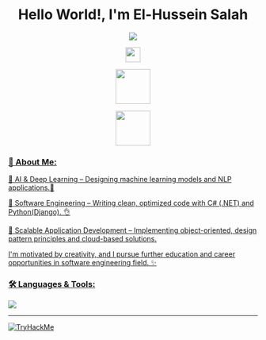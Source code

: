 <h1 align="center">Hello World!, I'm El-Hussein Salah</h1>

<p align="center">
  <a href="https://github.com/DenverCoder1/readme-typing-svg"><img src="https://readme-typing-svg.herokuapp.com/?lines=Software%20Engineer;;Competitive+Programmer;DS%20|%20Algorithms%20|%20OOP%20;ML%26DL%26NLP;Web%20Development;Always%20learning%20new%20things&center=true&width=500&height=50"></a>
</p>

  <p align="center"> <!-- Profile Views -->
    <img src="https://komarev.com/ghpvc/?username=elhussein-salah&color=4010B0" height="30"/>
  </p>

  <p align="center"> <!-- LinkedIn -->
    <a href="https://www.linkedin.com/in/elhusseinsalah">
    <img src="https://user-images.githubusercontent.com/88904952/234979284-68c11d7f-1acc-4f0c-ac78-044e1037d7b0.png" height="70"/>
  </p>
  <p align="center"> <!-- kaggle -->
    <a href="https://www.kaggle.com/logiic">
    <img src="https://www.kaggle.com/static/images/site-logo.svg" height="70"/>
  </p>

<h3 align="left">💎 About Me:</h3>
  <p align="left">🔹 AI & Deep Learning – Designing machine learning models and NLP applications.🔆
  <p align="left">🔹 Software Engineering – Writing clean, optimized code with C# (.NET) and Python(Django). 👌
  <p align="left">🔹 Scalable Application Development – Implementing object-oriented, design pattern principles and cloud-based solutions.
  <p align="left">I'm motivated by creativity, and I pursue further education and career opportunities in software engineering field. ✨
  </p>

<h3 align="left">🛠️ Languages & Tools:</h3>
  <p align="left">
    <img src="https://skillicons.dev/icons?i=cpp,cs,dotnet,html,css,tailwind,bootstrap,js,pytorch,tensorflow,python,flask,fastapi,typescript,angular,git,linux,postman&perline=13"/>
  </p>
<hr>

<img src="https://tryhackme-badges.s3.amazonaws.com/logicbreak3r.png" alt="TryHackMe">
